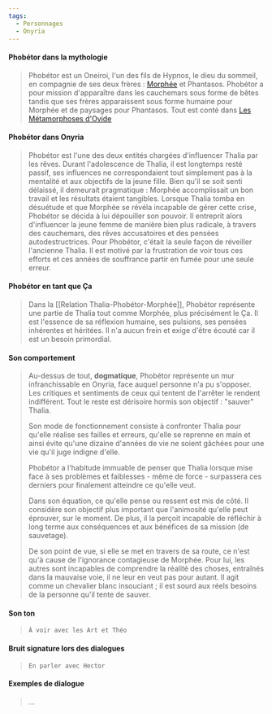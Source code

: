 ```yaml
---
tags:
  - Personnages
  - Onyria
---
```

#### Phobétor dans la mythologie 

> Phobétor est un Oneiroi, l'un des fils de Hypnos, le dieu du sommeil, en compagnie de ses deux frères : [Morphée]() et Phantasos. Phobétor a pour mission d'apparaître dans les cauchemars sous forme de bêtes tandis que ses frères apparaissent sous forme humaine pour Morphée et de paysages pour Phantasos. Tout est conté dans [Les Métamorphoses d'Ovide](https://fr.wikipedia.org/wiki/Phob%C3%A9tor)
#### Phobétor dans Onyria

>Phobétor est l'une des deux entités chargées d'influencer Thalia par les rêves. Durant l'adolescence de Thalia, il est longtemps resté passif, ses influences ne correspondaient tout simplement pas à la mentalité et aux objectifs de la jeune fille. Bien qu'il se soit senti délaissé, il demeurait pragmatique : Morphée accomplissait un bon travail et les résultats étaient tangibles. Lorsque Thalia tomba en désuétude et que Morphée se révéla incapable de gérer cette crise, Phobétor se décida à lui dépouiller son pouvoir. Il entreprit alors d'influencer la jeune femme de manière bien plus radicale, à travers des cauchemars, des rêves accusatoires et des pensées autodestructrices. Pour Phobétor, c'était la seule façon de réveiller l'ancienne Thalia. Il est motivé par la frustration de voir tous ces efforts et ces années de souffrance partir en fumée pour une seule erreur.
#### Phobétor en tant que Ça

> Dans la [[Relation Thalia-Phobétor-Morphée]], Phobétor représente une partie de Thalia tout comme Morphée, plus précisément le Ça. Il est l'essence de sa réflexion humaine, ses pulsions, ses pensées inhérentes et héritées. Il n'a aucun frein et exige d'être écouté car il est un besoin primordial.
#### Son comportement

> Au-dessus de tout, **dogmatique**, Phobétor représente un mur infranchissable en Onyria, face auquel personne n'a pu s'opposer. Les critiques et sentiments de ceux qui tentent de l'arrêter le rendent indifférent. Tout le reste est dérisoire hormis son objectif : "sauver" Thalia. 
> 
> Son mode de fonctionnement consiste à confronter Thalia pour qu'elle réalise ses failles et erreurs, qu'elle se reprenne en main et ainsi évite qu'une dizaine d'années de vie ne soient gâchées pour une vie qu'il juge indigne d'elle. 
> 
> Phobétor a l'habitude immuable de penser que Thalia lorsque mise face à ses problèmes et faiblesses - même de force - surpassera ces derniers pour finalement atteindre ce qu'elle veut. 
> 
> Dans son équation, ce qu'elle pense ou ressent est mis de côté. Il considère son objectif plus important que l'animosité qu'elle peut éprouver, sur le moment. De plus, il la perçoit incapable de réfléchir à long terme aux conséquences et aux bénéfices de sa mission (de sauvetage). 
> 
> De son point de vue, si elle se met en travers de sa route, ce n'est qu'à cause de l'ignorance contagieuse de Morphée. Pour lui, les autres sont incapables de comprendre la réalité des choses, entraînés dans la mauvaise voie, il ne leur en veut pas pour autant. Il agit comme un chevalier blanc insouciant ; il est sourd aux réels besoins de la personne qu'il tente de sauver. 
#### Son ton

> `À voir avec les Art et Théo`
#### Bruit signature lors des dialogues

> `En parler avec Hector`
#### Exemples de dialogue

> ...
